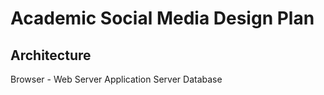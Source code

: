 # Academic Social Media Design Plan

## Architecture

Browser - Web Server
Application Server
Database
